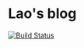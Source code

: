 # Lao's blog #

[![Build Status](https://github.com/lll9p/notes/actions/workflows/build.yml/badge.svg)](https://github.com/lll9p/notes/actions)
